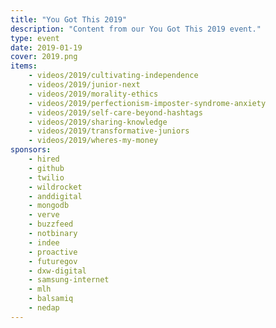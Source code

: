 ```yaml
---
title: "You Got This 2019"
description: "Content from our You Got This 2019 event."
type: event
date: 2019-01-19
cover: 2019.png
items:
    - videos/2019/cultivating-independence
    - videos/2019/junior-next
    - videos/2019/morality-ethics
    - videos/2019/perfectionism-imposter-syndrome-anxiety
    - videos/2019/self-care-beyond-hashtags
    - videos/2019/sharing-knowledge
    - videos/2019/transformative-juniors
    - videos/2019/wheres-my-money
sponsors:
    - hired
    - github
    - twilio
    - wildrocket
    - anddigital
    - mongodb
    - verve
    - buzzfeed
    - notbinary
    - indee
    - proactive
    - futuregov
    - dxw-digital
    - samsung-internet
    - mlh
    - balsamiq
    - nedap
---
```

